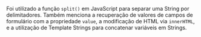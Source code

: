 Foi utilizado a função `split()` em JavaScript para separar uma String por delimitadores. Também menciona a recuperação de valores de campos de formulário com a propriedade `value`, a modificação de HTML via `innerHTML`, e a utilização de Template Strings para concatenar variáveis em Strings.
